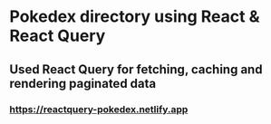 # Pokedex directory using React & React Query

## Used React Query for fetching, caching and rendering paginated data 

### https://reactquery-pokedex.netlify.app


